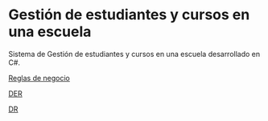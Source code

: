 # Gestión de estudiantes y cursos en una escuela
Sistema de Gestión de estudiantes y cursos en una escuela desarrollado en C#.

[Reglas de negocio](resources/reglas_de_negocio.md)

[DER](resources/DER.png)

[DR](resources/DR.png)
